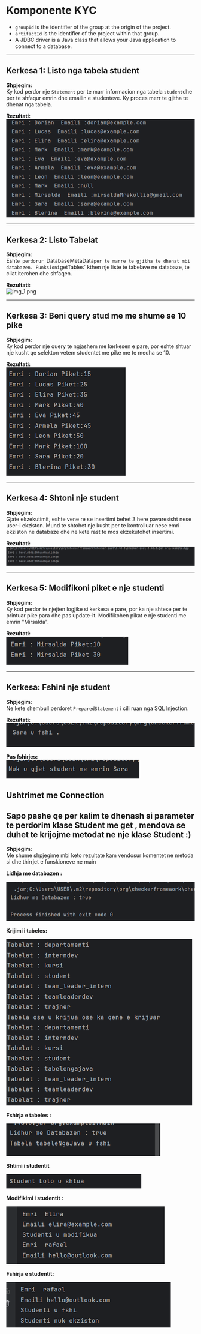 # Komponente KYC

- `groupId` is the identifier of the group at the origin of the project.
- `artifactId` is the identifier of the project within that group.
- A JDBC driver is a Java class that allows your Java application to connect to a database.

---

##  Kerkesa 1: Listo nga tabela student

**Shpjegim:**  
Ky kod perdor nje `Statement` per te marr informacion nga tabela `student`dhe per te shfaqur emrin dhe emailin e studenteve. Ky proces merr te gjitha te dhenat nga tabela.


**Rezultati:**  
![img.png](images/img.png)

---

##  Kerkesa 2: Listo Tabelat

**Shpjegim:**  
Esht`e perdorur `DatabaseMetaData` per te marre te gjitha te dhenat mbi databazen. Funksioni `getTables` kthen nje liste te tabelave ne databaze, te cilat iterohen dhe shfaqen.

**Rezultati:**  
![img_1.png](images/img_1.png)

---

##  Kerkesa 3: Beni query stud me me shume se 10 pike

**Shpjegim:**  
Ky kod perdor nje query te ngjashem me kerkesen e pare, por eshte shtuar nje kusht qe selekton vetem studentet me pike me te medha se 10.

**Rezultati:**  
![img_2.png](images/img_2.png)

---

##  Kerkesa 4: Shtoni nje student

**Shpjegim:**  
Gjate ekzekutimit, eshte vene re se insertimi behet 3 here pavaresisht nese user-i ekziston. Mund te shtohet nje kusht per te kontrolluar nese emri ekziston ne databaze dhe ne kete rast te mos ekzekutohet insertimi.

**Rezultati:**  
![img_4.png](images/img_4.png)

---

##  Kerkesa 5: Modifikoni piket e nje studenti

**Shpjegim:**  
Ky kod perdor te njejten logjike si kerkesa e pare, por ka nje shtese per te printuar pike para dhe pas update-it. Modifikohen pikat e nje studenti me emrin "Mirsalda".

**Rezultati:**  
![img_5.png](images/img_5.png)

---

## Kerkesa: Fshini nje student

**Shpjegim:**  
Ne kete shembull perdoret `PreparedStatement` i cili ruan nga SQL Injection.

**Rezultati:**  
![img_6.png](images/img_6.png)

**Pas fshirjes:**  
![img_7.png](images/img_7.png)




##  Ushtrimet me Connection

## Sapo pashe qe per kalim te dhenash si parameter te perdorim klase Student me get , mendova se duhet te krijojme metodat ne nje klase Student :)
**Shpjegim:**  
Me shume shpjegime mbi keto rezultate kam vendosur komentet ne metoda si dhe thirrjet e funskioneve ne main 

**Lidhja me databazen :**  

![img_9.png](images/img_9.png)

**Krijimi i tabeles:**  

![img.png](images/img16.png)

**Fshirja e tabeles :**  

![img_2.png](images/img_12.png)

**Shtimi i studentit**  

![img.png](images/img10.png)

**Modifikimi i studentit :**  

![img_3.png](images/img_13.png)

**Fshirja e studentit:**  

![img_4.png](images/img_14.png)
